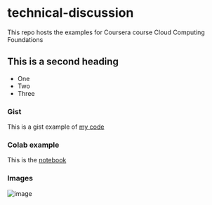 # technical-discussion
This repo hosts the examples for Coursera course Cloud Computing Foundations

## This is a second heading
* One
* Two
* Three

### Gist
This is a gist example of [my code](https://gist.github.com/massfin/70a2a50a5633b8423a93aedf83c624a3)

### Colab example
This is the [notebook](https://github.com/massfin/technical-discussion/blob/main/technical_docs.ipynb)

### Images
![image](https://user-images.githubusercontent.com/33640825/130323960-54099e33-4d96-42d3-b7cb-af1e610ab87d.png)

